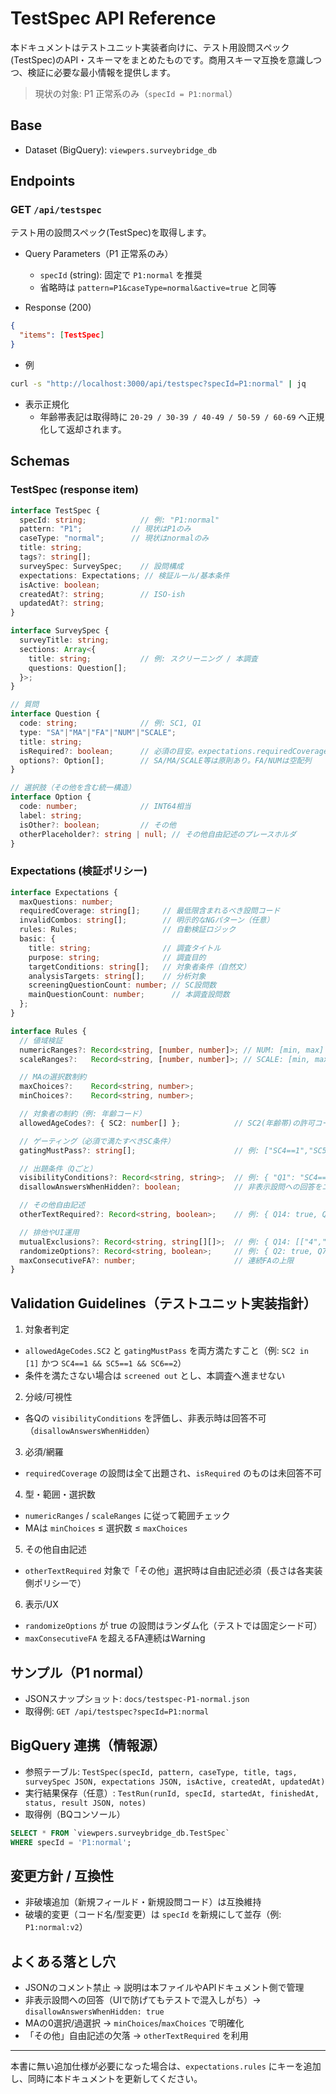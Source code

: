 # TestSpec API Reference

本ドキュメントはテストユニット実装者向けに、テスト用設問スペック(TestSpec)のAPI・スキーマをまとめたものです。商用スキーマ互換を意識しつつ、検証に必要な最小情報を提供します。

> 現状の対象: P1 正常系のみ（`specId = P1:normal`）

## Base
- Dataset (BigQuery): `viewpers.surveybridge_db`

## Endpoints

### GET `/api/testspec`
テスト用の設問スペック(TestSpec)を取得します。

- Query Parameters（P1 正常系のみ）
  - `specId` (string): 固定で `P1:normal` を推奨
  - 省略時は `pattern=P1&caseType=normal&active=true` と同等

- Response (200)
```json
{
  "items": [TestSpec]
}
```

- 例
```bash
curl -s "http://localhost:3000/api/testspec?specId=P1:normal" | jq
```

- 表示正規化
  - 年齢帯表記は取得時に `20-29 / 30-39 / 40-49 / 50-59 / 60-69` へ正規化して返却されます。

## Schemas

### TestSpec (response item)
```ts
interface TestSpec {
  specId: string;            // 例: "P1:normal"
  pattern: "P1";           // 現状はP1のみ
  caseType: "normal";      // 現状はnormalのみ
  title: string;
  tags?: string[];
  surveySpec: SurveySpec;    // 設問構成
  expectations: Expectations; // 検証ルール/基本条件
  isActive: boolean;
  createdAt?: string;        // ISO-ish
  updatedAt?: string;
}

interface SurveySpec {
  surveyTitle: string;
  sections: Array<{
    title: string;           // 例: スクリーニング / 本調査
    questions: Question[];
  }>;
}

// 質問
interface Question {
  code: string;              // 例: SC1, Q1
  type: "SA"|"MA"|"FA"|"NUM"|"SCALE";
  title: string;
  isRequired?: boolean;      // 必須の目安。expectations.requiredCoverage と整合
  options?: Option[];        // SA/MA/SCALE等は原則あり。FA/NUMは空配列
}

// 選択肢（その他を含む統一構造）
interface Option {
  code: number;              // INT64相当
  label: string;
  isOther?: boolean;         // その他
  otherPlaceholder?: string | null; // その他自由記述のプレースホルダ
}
```

### Expectations (検証ポリシー)
```ts
interface Expectations {
  maxQuestions: number;
  requiredCoverage: string[];     // 最低限含まれるべき設問コード
  invalidCombos: string[];        // 明示的なNGパターン（任意）
  rules: Rules;                   // 自動検証ロジック
  basic: {
    title: string;                // 調査タイトル
    purpose: string;              // 調査目的
    targetConditions: string[];   // 対象者条件（自然文）
    analysisTargets: string[];    // 分析対象
    screeningQuestionCount: number; // SC設問数
    mainQuestionCount: number;      // 本調査設問数
  };
}

interface Rules {
  // 値域検証
  numericRanges?: Record<string, [number, number]>; // NUM: [min, max]
  scaleRanges?:   Record<string, [number, number]>; // SCALE: [min, max]

  // MAの選択数制約
  maxChoices?:    Record<string, number>;
  minChoices?:    Record<string, number>;

  // 対象者の制約（例: 年齢コード）
  allowedAgeCodes?: { SC2: number[] };            // SC2(年齢帯)の許可コード

  // ゲーティング（必須で満たすべきSC条件）
  gatingMustPass?: string[];                      // 例: ["SC4==1","SC5==1","SC6==2","SC2 in [1]"]

  // 出題条件（Qごと）
  visibilityConditions?: Record<string, string>;  // 例: { "Q1": "SC4==1 && SC5==1 && SC6==2 && SC2 in [1]" }
  disallowAnswersWhenHidden?: boolean;            // 非表示設問への回答をエラー扱い

  // その他自由記述
  otherTextRequired?: Record<string, boolean>;    // 例: { Q14: true, Q16: true }

  // 排他やUI運用
  mutualExclusions?: Record<string, string[][]>;  // 例: { Q14: [["4","3"],["4","2"]] }
  randomizeOptions?: Record<string, boolean>;     // 例: { Q2: true, Q7: true }
  maxConsecutiveFA?: number;                      // 連続FAの上限
}
```

## Validation Guidelines（テストユニット実装指針）

1) 対象者判定
- `allowedAgeCodes.SC2` と `gatingMustPass` を両方満たすこと（例: `SC2 in [1]` かつ `SC4==1 && SC5==1 && SC6==2`）
- 条件を満たさない場合は `screened out` とし、本調査へ進ませない

2) 分岐/可視性
- 各Qの `visibilityConditions` を評価し、非表示時は回答不可（`disallowAnswersWhenHidden`）

3) 必須/網羅
- `requiredCoverage` の設問は全て出題され、`isRequired` のものは未回答不可

4) 型・範囲・選択数
- `numericRanges` / `scaleRanges` に従って範囲チェック
- MAは `minChoices` ≤ 選択数 ≤ `maxChoices`

5) その他自由記述
- `otherTextRequired` 対象で「その他」選択時は自由記述必須（長さは各実装側ポリシーで）

6) 表示/UX
- `randomizeOptions` が true の設問はランダム化（テストでは固定シード可）
- `maxConsecutiveFA` を超えるFA連続はWarning

## サンプル（P1 normal）
- JSONスナップショット: `docs/testspec-P1-normal.json`
- 取得例: `GET /api/testspec?specId=P1:normal`

## BigQuery 連携（情報源）
- 参照テーブル: `TestSpec(specId, pattern, caseType, title, tags, surveySpec JSON, expectations JSON, isActive, createdAt, updatedAt)`
- 実行結果保存（任意）: `TestRun(runId, specId, startedAt, finishedAt, status, result JSON, notes)`
- 取得例（BQコンソール）
```sql
SELECT * FROM `viewpers.surveybridge_db.TestSpec`
WHERE specId = 'P1:normal';
```

## 変更方針 / 互換性
- 非破壊追加（新規フィールド・新規設問コード）は互換維持
- 破壊的変更（コード名/型変更）は `specId` を新規にして並存（例: `P1:normal:v2`）

## よくある落とし穴
- JSONのコメント禁止 → 説明は本ファイルやAPIドキュメント側で管理
- 非表示設問への回答（UIで防げてもテストで混入しがち）→ `disallowAnswersWhenHidden: true`
- MAの0選択/過選択 → `minChoices`/`maxChoices` で明確化
- 「その他」自由記述の欠落 → `otherTextRequired` を利用

---
本書に無い追加仕様が必要になった場合は、`expectations.rules` にキーを追加し、同時に本ドキュメントを更新してください。 